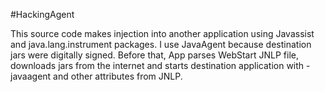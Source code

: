 #HackingAgent

This source code makes injection into another application using Javassist and java.lang.instrument packages. I use JavaAgent because destination jars were digitally signed.
Before that, App parses WebStart JNLP file, downloads jars from the internet and starts destination application with -javaagent and other attributes from JNLP.
